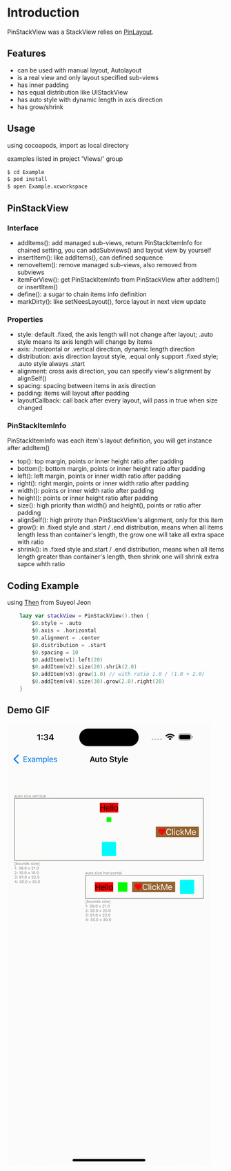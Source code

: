 

# Introduction

PinStackView was a StackView relies on [PinLayout](https://github.com/layoutBox/PinLayout.git).

## Features

- can be used with manual layout, Autolayout 
- is a real view and only layout specified sub-views
- has inner padding
- has equal distribution like UIStackView
- has auto style with dynamic length in axis direction
- has grow/shrink

## Usage

using cocoapods, import as local directory

examples listed in project 'Views/' group

```bash
$ cd Example
$ pod install
$ open Example.xcworkspace
```

## PinStackView 

### Interface

- addItems(): add managed sub-views, return PinStackItemInfo for chained setting, you can addSubviews() and layout view by yourself
- insertItem(): like addItems(), can defined sequence
- removeItem(): remove managed sub-views, also removed from subviews
- itemForView(): get PinStackItemInfo from PinStackView after addItem() or insertItem()
- define(): a sugar to chain items info definition
- markDirty(): like setNeesLayout(), force layout in next view update

### Properties

- style: default .fixed, the axis length will not change after layout; .auto style means its axis length will change by items
- axis: .horizontal or .vertical direction, dynamic length direction
- distribution: axis direction layout style, .equal only support .fixed style; .auto style always .start
- alignment: cross axis direction, you can specify view's alignment by alignSelf()
- spacing: spacing between items in axis direction
- padding: items will layout after padding
- layoutCallback: call back after every layout, will pass in true when size changed

### PinStackItemInfo

PinStackItemInfo was each item's layout definition, you will get instance after addItem()

- top(): top margin, points or inner height ratio after padding
- bottom(): bottom margin, points or inner height ratio after padding
- left(): left margin, points or inner width ratio after padding
- right(): right margin, points or inner width ratio after padding
- width(): points or inner width ratio after padding
- height(): points or inner height ratio after padding
- size(): high priority than width() and height(), points or ratio after padding
- alignSelf(): high priroty than PinStackView's alignment, only for this item
- grow(): in .fixed style and .start / .end distribution, means when all items length less than container's length, the grow one will take all extra space with ratio
- shrink(): in .fixed style and.start / .end distribution, means when all items length greater than container's length, then shrink one will shrink extra sapce whth ratio

## Coding Example

using [Then](https://github.com/devxoul/Then/) from Suyeol Jeon

```swift
    lazy var stackView = PinStackView().then {
        $0.style = .auto
        $0.axis = .horizontal
        $0.alignment = .center
        $0.distribution = .start
        $0.spacing = 10
        $0.addItem(v1).left(20)
        $0.addItem(v2).size(20).shrik(2.0)
        $0.addItem(v3).grow(1.0) // with ratio 1.0 / (1.0 + 2.0)
        $0.addItem(v4).size(30).grow(2.0).right(20)
    }
```

## Demo GIF

![image](https://github.com/lalawue/PinStackView/blob/master/Images/demo.gif)
